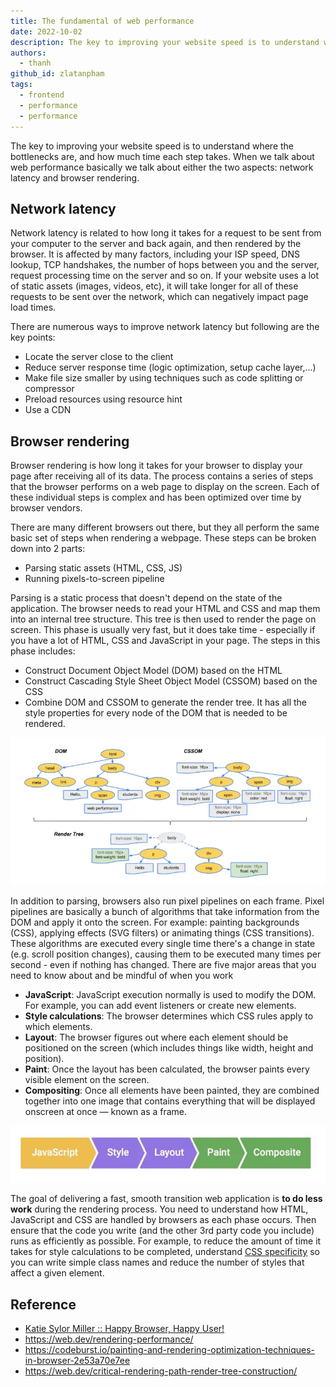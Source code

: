 ```yaml
---
title: The fundamental of web performance
date: 2022-10-02
description: The key to improving your website speed is to understand where the bottlenecks are, and how much time each step takes.
authors:
  - thanh
github_id: zlatanpham
tags:
  - frontend
  - performance
  - performance
---
```


The key to improving your website speed is to understand where the bottlenecks are, and how much time each step takes. When we talk about web performance basically we talk about either the two aspects: network latency and browser rendering.

## Network latency

Network latency is related to how long it takes for a request to be sent from your computer to the server and back again, and then rendered by the browser. It is affected by many factors, including your ISP speed, DNS lookup, TCP handshakes, the number of hops between you and the server, request processing time on the server and so on. If your website uses a lot of static assets (images, videos, etc), it will take longer for all of these requests to be sent over the network, which can negatively impact page load times.

There are numerous ways to improve network latency but following are the key points:

- Locate the server close to the client
- Reduce server response time (logic optimization, setup cache layer,...)
- Make file size smaller by using techniques such as code splitting or compressor
- Preload resources using resource hint
- Use a CDN

## Browser rendering

Browser rendering is how long it takes for your browser to display your page after receiving all of its data. The process contains a series of steps that the browser performs on a web page to display on the screen. Each of these individual steps is complex and has been optimized over time by browser vendors.

There are many different browsers out there, but they all perform the same basic set of steps when rendering a webpage. These steps can be broken down into 2 parts:

- Parsing static assets (HTML, CSS, JS)
- Running pixels-to-screen pipeline

Parsing is a static process that doesn't depend on the state of the application. The browser needs to read your HTML and CSS and map them into an internal tree structure. This tree is then used to render the page on screen. This phase is usually very fast, but it does take time - especially if you have a lot of HTML, CSS and JavaScript in your page. The steps in this phase includes:

- Construct Document Object Model (DOM) based on the HTML
- Construct Cascading Style Sheet Object Model (CSSOM) based on the CSS
- Combine DOM and CSSOM to generate the render tree. It has all the style properties for every node of the DOM that is needed to be rendered.

![](assets/the-fundamental-of-web-performance-render-tree.webp)

In addition to parsing, browsers also run pixel pipelines on each frame. Pixel pipelines are basically a bunch of algorithms that take information from the DOM and apply it onto the screen. For example: painting backgrounds (CSS), applying effects (SVG filters) or animating things (CSS transitions). These algorithms are executed every single time there's a change in state (e.g. scroll position changes), causing them to be executed many times per second - even if nothing has changed. There are five major areas that you need to know about and be mindful of when you work

- **JavaScript**: JavaScript execution normally is used to modify the DOM. For example, you can add event listeners or create new elements.
- **Style calculations**: The browser determines which CSS rules apply to which elements.
- **Layout**: The browser figures out where each element should be positioned on the screen (which includes things like width, height and position).
- **Paint**: Once the layout has been calculated, the browser paints every visible element on the screen.
- **Compositing**: Once all elements have been painted, they are combined together into one image that contains everything that will be displayed onscreen at once — known as a frame.

![](assets/the-fundamental-of-web-performance-pixel-pipeline.webp)

The goal of delivering a fast, smooth transition web application is **to do less work** during the rendering process. You need to understand how HTML, JavaScript and CSS are handled by browsers as each phase occurs. Then ensure that the code you write (and the other 3rd party code you include) runs as efficiently as possible. For example, to reduce the amount of time it takes for style calculations to be completed, understand [CSS specificity](https://web.dev/learn/css/specificity/) so you can write simple class names and reduce the number of styles that affect a given element.

## Reference

- [Katie Sylor Miller :: Happy Browser, Happy User!](https://www.youtube.com/watch?v=VAKD_Ob0XTQ&t=568s&ab_channel=estellevw)
- https://web.dev/rendering-performance/
- https://codeburst.io/painting-and-rendering-optimization-techniques-in-browser-2e53a70e7ee
- https://web.dev/critical-rendering-path-render-tree-construction/
